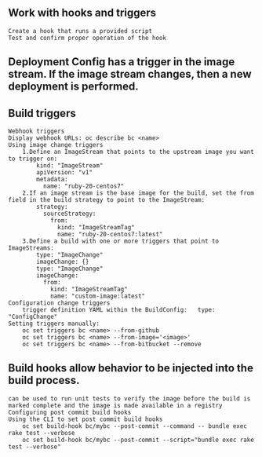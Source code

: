## Work with hooks and triggers
	Create a hook that runs a provided script
	Test and confirm proper operation of the hook
## Deployment Config has a trigger in the image stream. If the image stream changes, then a new deployment is performed.
## Build triggers
	Webhook triggers
	Display webhook URLs: oc describe bc <name>
	Using image change triggers
		1.Define an ImageStream that points to the upstream image you want to trigger on:
			kind: "ImageStream"
			apiVersion: "v1"
			metadata:
			  name: "ruby-20-centos7"
		2.If an image stream is the base image for the build, set the from field in the build strategy to point to the ImageStream:
			strategy:
			  sourceStrategy:
				from:
				  kind: "ImageStreamTag"
				  name: "ruby-20-centos7:latest"
		3.Define a build with one or more triggers that point to ImageStreams:
			type: "ImageChange" 
			imageChange: {}
			type: "ImageChange" 
			imageChange:
			  from:
				kind: "ImageStreamTag"
				name: "custom-image:latest"
	Configuration change triggers
		trigger definition YAML within the BuildConfig:	  type: "ConfigChange"
	Setting triggers manually:
		oc set triggers bc <name> --from-github
		oc set triggers bc <name> --from-image='<image>'
		oc set triggers bc <name> --from-bitbucket --remove
		
## Build hooks allow behavior to be injected into the build process.
	can be used to run unit tests to verify the image before the build is marked complete and the image is made available in a registry
	Configuring post commit build hooks
	Using the CLI to set post commit build hooks
		oc set build-hook bc/mybc --post-commit --command -- bundle exec rake test --verbose
		oc set build-hook bc/mybc --post-commit --script="bundle exec rake test --verbose"
